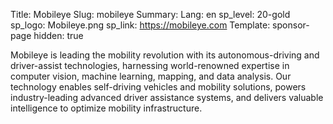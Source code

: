 Title: Mobileye
Slug: mobileye
Summary:
Lang: en
sp_level: 20-gold
sp_logo: Mobileye.png
sp_link: https://mobileye.com
Template: sponsor-page
hidden: true


Mobileye is leading the mobility revolution with its
autonomous-driving and driver-assist technologies, harnessing
world-renowned expertise in computer vision, machine learning,
mapping, and data analysis. Our technology enables self-driving
vehicles and mobility solutions, powers industry-leading advanced
driver assistance systems, and delivers valuable intelligence to
optimize mobility infrastructure.
